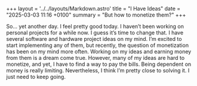 +++
layout = '../../layouts/Markdown.astro'
title = "I Have Ideas"
date = "2025-03-03 11:16 +0100"
summary = "But how to monetize them?"
+++

So... yet another day. I feel pretty good today. I haven’t been working on personal projects for a while now. I guess it’s time to change that. I have several software and hardware project ideas on my mind. I’m excited to start implementing any of them, but recently, the question of monetization has been on my mind more often. Working on my ideas and earning money from them is a dream come true. However, many of my ideas are hard to monetize, and yet, I have to find a way to pay the bills. Being dependent on money is really limiting. Nevertheless, I think I’m pretty close to solving it. I just need to keep going.